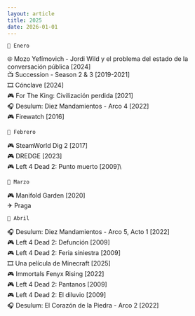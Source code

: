 ```yaml
---
layout: article
title: 2025
date: 2026-01-01
---
```


	🖤 Enero

🌐 Mozo Yefímovich - Jordi Wild y el problema del estado de la conversación pública [2024]\
📺 Succession - Season 2 & 3 [2019-2021]\
🎞 Cónclave [2024]\
🎮 For The King: Civilización perdida [2021]\
🎧 Desulum: Diez Mandamientos - Arco 4 [2022]\
🎮 Firewatch [2016]

	🖤 Febrero

🎮 SteamWorld Dig 2 [2017]\
🎮 DREDGE [2023]\
🎮 Left 4 Dead 2: Punto muerto [2009]\

	🖤 Marzo

🎮 Manifold Garden [2020]\
✈ Praga

	🖤 Abril

🎧 Desulum: Diez Mandamientos - Arco 5, Acto 1 [2022]\
🎮 Left 4 Dead 2: Defunción [2009]\
🎮 Left 4 Dead 2: Feria siniestra [2009]\
🎞 Una película de Minecraft [2025]\
🎮 Immortals Fenyx Rising [2022]\
🎮 Left 4 Dead 2: Pantanos [2009]\
🎮 Left 4 Dead 2: El diluvio [2009]\
🎧 Desulum: El Corazón de la Piedra - Arco 2 [2022]
